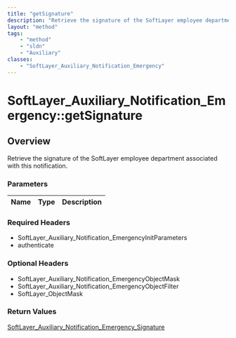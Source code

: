 ```yaml
---
title: "getSignature"
description: "Retrieve the signature of the SoftLayer employee department associated with this notification."
layout: "method"
tags:
    - "method"
    - "sldn"
    - "Auxiliary"
classes:
    - "SoftLayer_Auxiliary_Notification_Emergency"
---
```

# SoftLayer_Auxiliary_Notification_Emergency::getSignature
## Overview 
Retrieve the signature of the SoftLayer employee department associated with this notification.

### Parameters 
|Name | Type | Description |
| --- | --- | --- |


### Required Headers
* SoftLayer_Auxiliary_Notification_EmergencyInitParameters
* authenticate

### Optional Headers
* SoftLayer_Auxiliary_Notification_EmergencyObjectMask
* SoftLayer_Auxiliary_Notification_EmergencyObjectFilter
* SoftLayer_ObjectMask

### Return Values
<a href='/reference/datatypes/SoftLayer_Auxiliary_Notification_Emergency_Signature'>SoftLayer_Auxiliary_Notification_Emergency_Signature </a>
